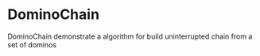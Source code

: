 DominoChain
=============

DominoChain demonstrate a algorithm for build uninterrupted chain from a set of dominos